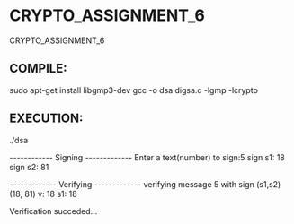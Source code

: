 # CRYPTO_ASSIGNMENT_6
CRYPTO_ASSIGNMENT_6

COMPILE:
-------
  sudo apt-get install libgmp3-dev
  gcc -o dsa digsa.c -lgmp -lcrypto
  
  
  EXECUTION:
  ---------
  
   ./dsa

 ------------ Signing -------------
Enter a text(number) to sign:5
sign s1: 18
sign s2: 81


------------- Verifying -------------
verifying message 5 with sign (s1,s2) (18, 81)
v: 18
s1: 18

 Verification succeded...
